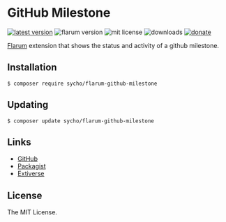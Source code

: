 # GitHub Milestone
[![latest version](https://img.shields.io/packagist/v/sycho/flarum-github-milestone.svg?style=flat-square)](https://packagist.org/packages/sycho/flarum-github-milestone)
![flarum version](https://img.shields.io/badge/flarum-%5E0.1.0--beta.14-%23e7742e?style=flat-square)
![mit license](https://img.shields.io/badge/license-MIT-green.svg?style=flat-square&color=green)
![downloads](https://img.shields.io/packagist/dt/sycho/flarum-github-milestone?color=%23f28d1a&style=flat-square)
[![donate](https://img.shields.io/badge/donate-buy%20me%20a%20coffee-%23ffde39?style=flat-square)](https://www.buymeacoffee.com/sycho)

[Flarum](https://flarum.org) extension that shows the status and activity of a github milestone.

## Installation
```ssh
$ composer require sycho/flarum-github-milestone
```

## Updating
```ssh
$ composer update sycho/flarum-github-milestone
```

## Links
* [GitHub](https://github.com/SychO9/flarum-github-milestone)
* [Packagist](https://packagist.org/packages/sycho/flarum-github-milestone)
* [Extiverse](https://extiverse.com/extension/sycho/flarum-github-milestone)

## License
The MIT License.
